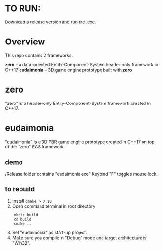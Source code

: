 # TO RUN:

Download a release version and run the .exe.

# Overview #

This repo contains 2 frameworks:

**zero** – a data-oriented Entity-Component-System header-only framework in C++17
**eudaimonia** – 3D game engine prototype built with **zero**

 

# zero #

"zero" is a header-only Entity-Component-System framework created in C++17.

# eudaimonia #

"eudaimonia" is a 3D PBR game engine prototype created in C++17 on top of the "zero" ECS framework.

## demo ##

/Release folder contains "eudaimonia.exe"
Keybind "F" toggles mouse lock.

## to rebuild ##
1. Install `cmake > 3.10`
2. Open command terminal in root directory
```
    mkdir build
    cd build
    cmake ..
``` 
3. Set "eudaimonia" as start-up project.
4. Make sure you compile in "Debug" mode and target architecture is "Win32".
